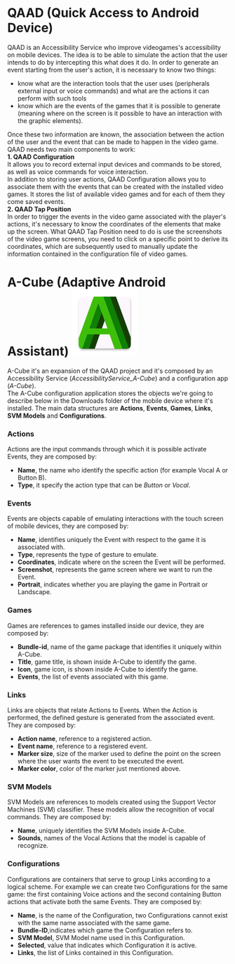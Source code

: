 # QAAD (Quick Access to Android Device)
QAAD is an Accessibility Service who improve videogames's accessibility on mobile devices. 
The idea is to be able to simulate the action that the user intends to do by intercepting this what does it do.
In order to generate an event starting from the user's action, it is necessary to know two things:
* know what are the interaction tools that the user uses (peripherals external input or voice commands) and what are the actions it can perform with such tools
* know which are the events of the games that it is possible to generate (meaning where on the screen is it possible to have an interaction with the graphic elements).

Once these two information are known, the association between the action of the user and the event that can be made to happen in the video game. QAAD needs two main components to work:  
**1. QAAD Configuration**  
It allows you to record external input devices and commands to be stored, as well as voice commands for voice interaction.  
In addition to storing user actions, QAAD Configuration allows you to associate them with the events that can be created with the installed video games. It stores the list of available video games and for each of them they come saved events.  
**2. QAAD Tap Position**  
In order to trigger the events in the video game associated with the player's actions, it's necessary to know the coordinates of the elements that make up the screen. What QAAD Tap Position need to do is use the screenshots of the video game screens, you need to click on a specific point to derive its coordinates, which are subsequently used to manually update the information contained in the configuration file of video games.    

# A-Cube (Adaptive Android Assistant) <img src="img/a_cube_logo.png" width=150>  
A-Cube it's an expansion of the QAAD project and it's composed by an Accessibility Service (*AccessibilityService_A-Cube*) and a configuration app (*A-Cube*).  
The A-Cube configuration application stores the objects we're going to describe below in the Downloads folder of the mobile device where it's installed.
The main data structures are **Actions**, **Events**, **Games**, **Links**, **SVM Models** and **Configurations**.  
### Actions ###
Actions are the input commands through which it is possible activate Events, they are composed by:  
  * **Name**, the name who identify the specific action (for example Vocal A or Button B).  
  * **Type**, it specify the action type that can be *Button* or *Vocal*.   

### Events ###
Events are objects capable of emulating interactions with the touch screen of mobile devices, they are composed by:
  * **Name**, identifies uniquely the Event with respect to the game it is associated with.  
  * **Type**, represents the type of gesture to emulate.
  * **Coordinates**, indicate where on the screen the Event will be performed.  
  * **Screenshot**, represents the game screen where we want to run the Event.  
  * **Portrait**, indicates whether you are playing the game in Portrait or Landscape.  
  
### Games ###
Games are references to games installed inside our device, they are composed by:  
  * **Bundle-id**, name of the game package that identifies it uniquely within A-Cube.  
  * **Title**, game title, is shown inside A-Cube to identify the game.  
  * **Icon**, game icon, is shown inside A-Cube to identify the game.   
  * **Events**, the list of events associated with this game.  

### Links ###
Links are objects that relate Actions to Events. When the Action is performed, the defined gesture is generated from the associated event. They are composed by:  
  * **Action name**, reference to a registered action.  
  * **Event name**, reference to a registered event.    
  * **Marker size**, size of the marker used to define the point on the screen where the user wants the event to be executed the event.      
  * **Marker color**, color of the marker just mentioned above.  
  
### SVM Models ### 
SVM Models are references to models created using the Support Vector Machines (SVM) classifier. These models allow the recognition of vocal commands. They are composed by:  
  * **Name**, uniquely identifies the SVM Models inside A-Cube.  
  * **Sounds**, names of the Vocal Actions that the model is capable of recognize.  
  
### Configurations ###  
Configurations are containers that serve to group Links according to a logical scheme. For example we can create two Configurations for the same game: the first containing
Voice actions and the second containing Button actions that activate both the same Events. They are composed by:  
  * **Name**, is the name of the Configuration, two Configurations cannot exist with the same name associated with the same game.   
  * **Bundle-ID**,indicates which game the Configuration refers to.
  * **SVM Model**, SVM Model name used in this Configuration.    
  * **Selected**, value that indicates which Configuration it is active.  
  * **Links**, the list of Links contained in this Configuration.  
  

